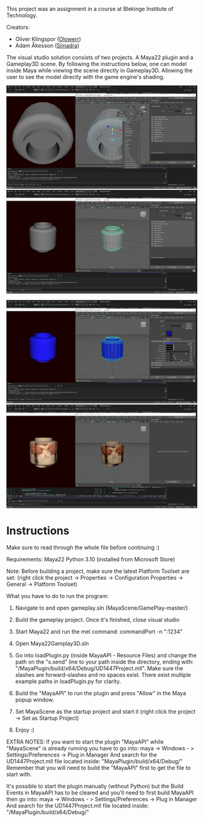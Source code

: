 This project was an assignment in a course at Blekinge Institute of Technology.

Creators: 
* Oliver Klingspor ([Olowerr](https://github.com/Olowerr))
* Adam Åkesson ([Simadra](https://github.com/Simadra))

The visual studio solution consists of two projects. A Maya22 plugin and a Gameplay3D scene.
By following the instructions below, one can model inside Maya while viewing the scene directly in Gameplay3D.
Allowing the user to see the model directly with the game engine's shading.

<p float="left">
  <img src="Pics/maya.PNG" width="500" />
  <img src="Pics/maya1.PNG" width="500" /> 
</p>
<p float="left">
  <img src="Pics/maya2.PNG" width="500" />
  <img src="Pics/maya3.PNG" width="500" /> 
</p>

# Instructions

Make sure to read through the whole file before continuing :)

Requirements:
Maya22
Python 3.10 (installed from Microsoft Store)


Note:
Before building a project, make sure the latest Platform Toolset are set:
(right click the project -> Properties -> Configuration Properties -> General -> Platform Toolset)


What you have to do to run the program:

1. Navigate to and open gameplay.sln (MayaScene/GamePlay-master/)

2. Build the gameplay project. Once it's finished, close visual studio

3. Start Maya22 and run the mel command:
commandPort -n ":1234"

4. Open Maya22Gamplay3D.sln

5. Go into loadPlugin.py (inside MayaAPI - Resource Files)
and change the path on the "s.send" line to your path inside the directory, ending with:
"/MayaPlugin/build/x64/Debug/UD1447Project.mll".
Make sure the slashes are forward-slashes and no spaces exist.
There exist multiple example paths in loadPlugin.py for clarity.

6. Build the "MayaAPI" to run the plugin and press "Allow" in the Maya popup window.

7. Set MayaScene as the startup project and start it
(right click the project -> Set as Startup Project) 

8. Enjoy :)


EXTRA NOTES:
If you want to start the plugin "MayaAPI" while "MayaScene" is already running you have to go into:
maya -> Windows - > Settings/Preferences -> Plug in Manager
And search for the UD1447Project.mll file located inside:
"MayaPlugin/build/x64/Debug/"
Remember that you will need to build the "MayaAPI" first to get the file to start with.

It's possible to start the plugin manually (without Python)
but the Build Events in MayaAPI has to be cleared
and you'll need to first build MayaAPI then go into:
maya -> Windows - > Settings/Preferences -> Plug in Manager
And search for the UD1447Project.mll file located inside:
"/MayaPlugin/build/x64/Debug/"

